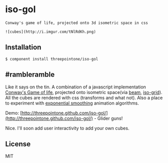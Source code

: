 # iso-gol

    Conway's game of life, projected onto 3d isometric space in css

    ![cubes](http://i.imgur.com/tNlRdKh.png)

## Installation

    $ component install threepointone/iso-gol

## #rambleramble
Like it says on the tin. A combination of a javascript implementation [Conway's Game of life](http://en.wikipedia.org/wiki/Conway's_Game_of_Life), projected onto isometric space(via [beam](http://github.com/threepointone/beam), [iso-grid](https://github.com/threepointone/iso-grid)). All the cubes are rendered with css (transforms and what not). Also a place to experiment with [exponential smoothing](http://en.wikipedia.org/wiki/Exponential_smoothing) animation algorithms.

Demo: [http://threepointone.github.com/iso-gol/](http://threepointone.github.com/iso-gol/) - Glider guns!

Nice. I'll soon add user interactivity to add your own cubes. 


## License

  MIT
